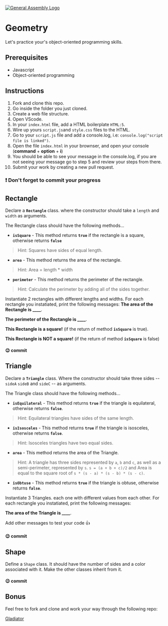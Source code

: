 [![General Assembly Logo](https://camo.githubusercontent.com/1a91b05b8f4d44b5bbfb83abac2b0996d8e26c92/687474703a2f2f692e696d6775722e636f6d2f6b6538555354712e706e67)](https://generalassemb.ly/education/web-development-immersive)


# Geometry

Let's practice your's object-oriented programming skills.

## Prerequisites

-   Javascript
-   Object-oriented programming

## Instructions

1.  Fork and clone this repo.
1.  Go inside the folder you just cloned.
1.  Create a web file structure.
1.  Open VScode.
1.  In your `index.html` file, add a HTML boilerplate `HTML:5`.
1.  Wire up yours `script.js`and `style.css` files to the HTML.
1.  Go to your `script.js` file and add a console.log, i.e: `console.log("script file is linked")`.
1.  Open the file `index.html` in your brownser, and open your console (**command** + **option** + **i**)
1.  You should be able to see your message in the console.log, if you are not seeing your message go to step 5 and review your steps from there. 
1.  Submit your work by creating a new pull request.

### :heavy_exclamation_mark: Don't forget to commit your progress

## Rectangle

Declare a **`Rectangle`** class. where the constructor should take a `length` and `width` as arguments.

The Rectangle class should have the following methods...
* **`isSquare`** - This method returns **`true`** if the rectangle is a square, otherwise returns **`false`**
> Hint: Squares have sides of equal length.

* **`area`** - This method returns the area of the rectangle.
> Hint: Area = length * width

* **`perimeter`** - This method returns the perimeter of the rectangle.
> Hint: Calculate the perimeter by adding all of the sides together.

Instantiate 2 rectangles with different lengths and widths.
For each rectangle you instatiated, print the following messages:
**The area of the Rectangle is \____**.

**The perimeter of the Rectangle is \____**.

**This Rectangle is a square!** (if the return of method **`isSquare`** is true).

**This Rectangle is NOT a square!** (if the return of method **`isSquare`** is false)

#### :wink: commit
## Triangle

Declare a **`Triangle`** class. Where the constructor should take three sides -- `sideA` `sideB` and `sideC` -- as arguments.

The Triangle class should have the following methods...
* **`isEquilateral`** - This method returns **`true`** if the triangle is equilateral, otherwise returns **`false`**.
> Hint: Equilateral triangles have sides of the same length.

* **`isIsosceles`** - This method returns **`true`** if the triangle is isosceles, otherwise returns **`false`**.
> Hint: Isosceles triangles have two equal sides.

* **`area`** - This method returns the area of the Triangle.
> Hint: A triangle has three sides represented by `a`, `b` and `c`, as well as a semi-perimeter, represented by `s`. `s = (a + b + c)/2` and Area is equal to the square root of `s * (s - a) * (s - b) * (s - c)`.

* **`isObtuse`** - This method returns **`true`** if the triangle is obtuse, otherwise returns **`false`**.


Instantiate 3 Triangles. each one with different values from each other.
For each rectangle you instatiated, print the following messages:

**The area of the Triangle is \____**.

Add other messages to test your code :+1:

#### :wink: commit

## Shape

Define a `Shape` class. It should have the number of sides and a color associated with it. Make the other classes inherit from it.

#### :wink: commit

## Bonus 

Feel free to fork and clone and work your way through the following repo: 

[Gladiator](https://git.generalassemb.ly/jdr-0622/js-gladiator/blob/master/readme.md)
